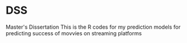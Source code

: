 # DSS
Master's Dissertation
This is the R codes for my prediction models for predicting success of movvies on streaming platforms
